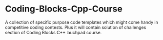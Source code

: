 # Coding-Blocks-Cpp-Course
A collection of specific purpose code templates which might come handy in competitive coding contests. Plus it will contain solution of challenges section of Coding Blocks C++ lauchpad course.
